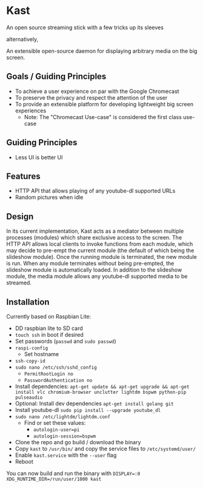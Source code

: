 # Kast
An open source streaming stick with a few tricks up its sleeves

alternatively,

An extensible open-source daemon for displaying arbitrary media on the big screen.

## Goals / Guiding Principles
* To achieve a user experience on par with the Google Chromecast
* To preserve the privacy and respect the attention of the user
* To provide an extensible platform for developing lightweight big screen experiences
  * Note: The "Chromecast Use-case" is considered the first class use-case

## Guiding Principles
* Less UI is better UI

## Features
* HTTP API that allows playing of any youtube-dl supported URLs
* Random pictures when idle

## Design
In its current implementation, Kast acts as a mediator between multiple processes (modules) which share exclusive access to the screen. The HTTP API allows local clients to invoke functions from each module, which may decide to pre-empt the current module (the default of which being the slideshow module). Once the running module is terminated, the new module is run. When any module terminates without being pre-empted, the slideshow module is automatically loaded. In addition to the slideshow module, the media module allows any youtube-dl supported media to be streamed.

## Installation
Currently based on Raspbian Lite:

* DD raspbian lite to SD card
* `touch ssh` in boot if desired
* Set passwords (`passwd` and `sudo passwd`)
* `raspi-config`
  * Set hostname
* `ssh-copy-id`
* `sudo nano /etc/ssh/sshd_config`
  * `PermitRootLogin no`
  * `PasswordAuthentication no`
* Install dependencies: `apt-get update && apt-get upgrade && apt-get install vlc chromium-browser unclutter lightdm bspwm python-pip pulseaudio`
* Optional: Install dev dependencies `apt-get install golang git`
* Install youtube-dl `sudo pip install --upgrade youtube_dl`
* `sudo nano /etc/lightdm/lightdm.conf`
  * Find or set these values:
    * `autologin-user=pi`
    * `autologin-session=bspwm`
* Clone the repo and go build / download the binary
* Copy `kast` to `/usr/bin/` and copy the service files to `/etc/systemd/user/`
* Enable `kast.service` with the `--user` flag
* Reboot

You can now build and run the binary with `DISPLAY=:0 XDG_RUNTIME_DIR=/run/user/1000 kast`
